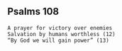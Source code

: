 ## Psalms 108

```
A prayer for victory over enemies
Salvation by humans worthless (12)
“By God we will gain power” (13)
```

